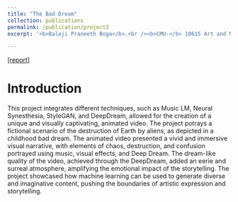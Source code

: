 ```yaml
---
title: "The Bad Dream"
collection: publications
permalink: /publication/project3
excerpt: '<b>Balaji Praneeth Boga</b>.<br /><b>CMU-</b> 10615 Art and Machine Learning [2023]'

---
```


[[report]](https://drive.google.com/file/d/16VUg0K5WQpZvpGpG3MBn1KZcsw2SEuLx/view?usp=share_link)


Introduction
======

This project integrates different techniques, such as Music LM, Neural Synesthesia, StyleGAN, and DeepDream, allowed for the creation of a unique and visually captivating, animated video. The project potrays a fictional scenario of the destruction of Earth by aliens, as depicted in a childhood bad dream. The animated video presented a vivid and immersive visual narrative, with elements of chaos, destruction, and confusion portrayed using music, visual effects, and Deep Dream. The dream-like quality of the video, achieved through the DeepDream, added an eerie and surreal atmosphere, amplifying the emotional impact of the storytelling. The project showcased how machine learning can be used to generate diverse and imaginative content, pushing the boundaries of artistic expression and storytelling.
